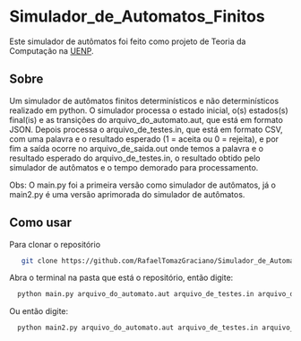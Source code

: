 # Simulador_de_Automatos_Finitos

Este simulador de autômatos foi feito como projeto de Teoria da Computação na [UENP](https://uenp.edu.br/).




## Sobre

Um simulador de autômatos finitos determinísticos e não determinísticos realizado em python. O simulador processa o estado inicial, o(s) estados(s) final(is) e as transições do arquivo_do_automato.aut, que está em formato JSON. Depois processa o arquivo_de_testes.in, que está em formato CSV, com uma palavra e o resultado esperado (1 = aceita ou 0 = rejeita), e por fim a saída ocorre no arquivo_de_saida.out onde temos a palavra e o resultado esperado do arquivo_de_testes.in, o resultado obtido pelo simulador de autômatos e o tempo demorado para processamento.


Obs: O main.py foi a primeira versão como simulador de autômatos, já o main2.py é uma versão aprimorada do simulador de autômatos.




## Como usar

Para clonar o repositório

```bash
   git clone https://github.com/RafaelTomazGraciano/Simulador_de_Automatos_Finitos.git
```

Abra o terminal na pasta que está o repositório, então digite:

```bash
  python main.py arquivo_do_automato.aut arquivo_de_testes.in arquivo_de_saida.out
```

Ou então digite:

```bash
  python main2.py arquivo_do_automato.aut arquivo_de_testes.in arquivo_de_saida.out
```

